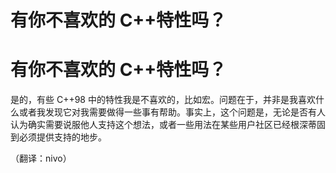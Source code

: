 # 有你不喜欢的 C++特性吗？

# 有你不喜欢的 C++特性吗？

是的，有些 C++98 中的特性我是不喜欢的，比如宏。问题在于，并非是我喜欢什么或者我发现它对我需要做得一些事有帮助。事实上，这个问题是，无论是否有人认为确实需要说服他人支持这个想法，或者一些用法在某些用户社区已经根深蒂固到必须提供支持的地步。

（翻译：nivo）